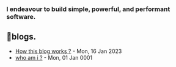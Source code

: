 # 

  ### **I endeavour to build simple, powerful, and performant software.**

## 📝blogs.
<!-- writing starts -->
* [How this blog works ?](https://akhilsahuji.github.io/blog/post/2023-01-16-first-post/) - Mon, 16 Jan 2023
* [who am i ?](https://akhilsahuji.github.io/blog/page/about/) - Mon, 01 Jan 0001
<!-- writing ends -->
